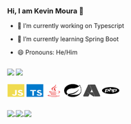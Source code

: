 ### Hi, I am Kevin Moura 👋

- 🔭 I’m currently working on Typescript
- 🌱 I’m currently learning Spring Boot
- 😄 Pronouns: He/Him

  ##

<div>
  <img height="210em" src="https://github-readme-stats.vercel.app/api/top-langs/?username=anuraghazra&layout=donut" />
  <img height="210em" src="https://github-readme-stats.vercel.app/api?username=kevinsousa&show_icons=true" />
</div>

<div style="display: inline_block"><br>
  <img align="center" height="30" width="40" src="https://raw.githubusercontent.com/devicons/devicon/master/icons/javascript/javascript-plain.svg">
  <img align="center" height="30" width="40" src="https://raw.githubusercontent.com/devicons/devicon/master/icons/typescript/typescript-plain.svg">
  <img align="center" height="30" width="40" src="https://raw.githubusercontent.com/devicons/devicon/master/icons/java/java-plain.svg">
  <img align="center" height="30" width="40" src="https://raw.githubusercontent.com/devicons/devicon/master/icons/spring/spring-plain.svg">
  <img align="center" height="30" width="40" src="https://raw.githubusercontent.com/devicons/devicon/master/icons/azure/azure-plain.svg">
  <img align="center" height="30" width="40" src="https://raw.githubusercontent.com/devicons/devicon/master/icons/php/php-plain.svg">
</div>

  ##

<div>
  <a href="mailto:kevinsmoura@hotmail.com">
    <img align="center" src="https://img.shields.io/badge/Microsoft_Outlook-0078D4?style=for-the-badge&logo=microsoft-outlook&logoColor=white" target="_blank">
  </a>
  <a href="https://www.linkedin.com/in/kevinsmoura" target="_blank">
    <img align="center" src="https://img.shields.io/badge/LinkedIn-0077B5?style=for-the-badge&logo=linkedin&logoColor=white" target="_blank">
  </a>
  <a href="https://www.github.com/kevinsousa" target="_blank">
    <img align="center" src="https://img.shields.io/badge/GitHub-100000?style=for-the-badge&logo=github&logoColor=white" target="_blank">
  </a>
</div>
